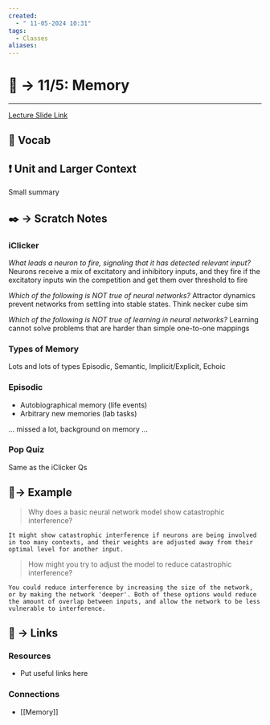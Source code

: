 ```yaml
---
created:
  - " 11-05-2024 10:31"
tags:
  - Classes
aliases:
---
```


# 📗 -> 11/5: Memory
---
[Lecture Slide Link](https://canvas.ucdavis.edu/courses/915659/files?preview=25591583)

## 🎤 Vocab


## ❗ Unit and Larger Context
Small summary


## ✒️ -> Scratch Notes
### iClicker
*What leads a neuron to fire, signaling that it has detected relevant input?*
Neurons receive a mix of excitatory and inhibitory inputs, and they fire if the excitatory inputs win the competition and get them over threshold to fire

*Which of the following is NOT true of neural networks?*
Attractor dynamics prevent networks from settling into stable states. Think necker cube sim

*Which of the following is NOT true of learning in neural networks?*
Learning cannot solve problems that are harder than simple one-to-one mappings

### Types of Memory
Lots and lots of types
Episodic, Semantic, Implicit/Explicit, Echoic

### Episodic
- Autobiographical memory (life events)
- Arbitrary new memories (lab tasks)


... missed a lot, background on memory ...


### Pop Quiz
Same as the iClicker Qs



## 🧪-> Example
> Why does a basic neural network model show catastrophic interference?  
```
It might show catastrophic interference if neurons are being involved in too many contexts, and their weights are adjusted away from their optimal level for another input. 
```

> How might you try to adjust the model to reduce catastrophic interference?
```
You could reduce interference by increasing the size of the network, or by making the network 'deeper'. Both of these options would reduce the amount of overlap between inputs, and allow the network to be less vulnerable to interference.
```


## 🔗 -> Links
### Resources
- Put useful links here

### Connections
- [[Memory]]